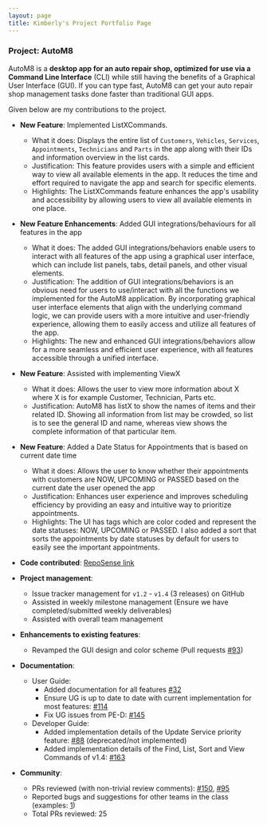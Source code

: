 ```yaml
---
layout: page
title: Kimberly's Project Portfolio Page
---
```


### Project: AutoM8

AutoM8 is a **desktop app for an auto repair shop, optimized for use via a Command Line Interface** (CLI) while still having the benefits of a Graphical User Interface (GUI). If you can type fast, AutoM8 can get your auto repair shop management tasks done faster than traditional GUI apps.

Given below are my contributions to the project.
* **New Feature**: Implemented ListXCommands.
  * What it does: Displays the entire list of `Customers`, `Vehicles`, `Services`, `Appointments`, `Technicians` and `Parts` in the app along with their IDs and information overview in the list cards.
  * Justification: This feature provides users with a simple and efficient way to view all available elements in the app. It reduces the time and effort required to navigate the app and search for specific elements.
  * Highlights: The ListXCommands feature enhances the app's usability and accessibility by allowing users to view all available elements in one place.
  
* **New Feature Enhancements**: Added GUI integrations/behaviours for all features in the app
  * What it does: The added GUI integrations/behaviors enable users to interact with all features of the app using a graphical user interface, which can include list panels, tabs, detail panels, and other visual elements. 
  * Justification: The addition of GUI integrations/behaviors is an obvious need for users to use/interact with all the functions we implemented for the AutoM8 application. By incorporating graphical user interface elements that align with the underlying command logic, we can provide users with a more intuitive and user-friendly experience, allowing them to easily access and utilize all features of the app.
  * Highlights: The new and enhanced GUI integrations/behaviors allow for a more seamless and efficient user experience, with all features accessible through a unified interface.

* **New Feature**: Assisted with implementing ViewX
  * What it does: Allows the user to view more information about X where X is for example Customer, Technician, Parts etc.
  * Justification: AutoM8 has listX to show the names of items and their related ID. Showing all information from list may be crowded, so list is to see the general ID and name, whereas view shows the complete information of that particular item.

* **New Feature**: Added a Date Status for Appointments that is based on current date time
  * What it does: Allows the user to know whether their appointments with customers are NOW, UPCOMING or PASSED based on the current date the user opened the app
  * Justification: Enhances user experience and improves scheduling efficiency by providing an easy and intuitive way to prioritize appointments.
  * Highlights: The UI has tags which are color coded and represent the date statuses: NOW, UPCOMING or PASSED. I also added a sort that sorts the appointments by date statuses by default for users to easily see the important appointments.

* **Code contributed**: [RepoSense link](https://nus-cs2103-ay2223s2.github.io/tp-dashboard/?search=kimberlybp&sort=groupTitle&sortWithin=title&timeframe=commit&mergegroup=&groupSelect=groupByRepos&breakdown=true&checkedFileTypes=docs~functional-code~test-code~other&since=2023-02-17)

* **Project management**:
  * Issue tracker management for `v1.2` - `v1.4` (3 releases) on GitHub
  * Assisted in weekly milestone management (Ensure we have completed/submitted weekly deliverables)
  * Assisted with overall team management 

* **Enhancements to existing features**:
  * Revamped the GUI design and color scheme (Pull requests [\#93](https://github.com/AY2223S2-CS2103-W17-4/tp/pull/93))

* **Documentation**:
  * User Guide:
    * Added documentation for all features [\#32](https://github.com/AY2223S2-CS2103-W17-4/tp/pull/32)
    * Ensure UG is up to date to date with current implementation for most features: [\#114](https://github.com/AY2223S2-CS2103-W17-4/tp/pull/114)
    * Fix UG issues from PE-D: [\#145](https://github.com/AY2223S2-CS2103-W17-4/tp/pull/145)
  * Developer Guide:
    * Added implementation details of the Update Service priority feature: [\#88](https://github.com/AY2223S2-CS2103-W17-4/tp/pull/88) (deprecated/not implemented) 
    * Added implementation details of the Find, List, Sort and View Commands of v1.4: [\#163](https://github.com/AY2223S2-CS2103-W17-4/tp/pull/163)

* **Community**:
  * PRs reviewed (with non-trivial review comments): [\#150](https://github.com/AY2223S2-CS2103-W17-4/tp/pull/150), [\#95](https://github.com/AY2223S2-CS2103-W17-4/tp/pull/95)
  * Reported bugs and suggestions for other teams in the class (examples: [1](https://github.com/kimberlybp/ped/issues))
  * Total PRs reviewed: 25

